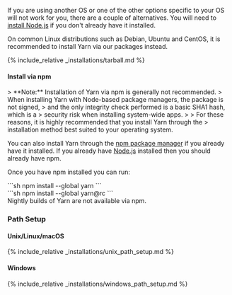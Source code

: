 If you are using another OS or one of the other options specific to your OS
will not work for you, there are a couple of alternatives. You will need to
[install Node.js](https://nodejs.org/) if you don't already have it installed.

On common Linux distributions such as Debian, Ubuntu and CentOS, it is
recommended to install Yarn via our packages instead.

{% include_relative _installations/tarball.md %}

#### Install via npm

<div class="install-only-stable install-only-rc" markdown="1">
> **Note:** Installation of Yarn via npm is generally not recommended.
> When installing Yarn with Node-based package managers, the package is not signed,
> and the only integrity check performed is a basic SHA1 hash, which is a
> security risk when installing system-wide apps.
>
> For these reasons, it is highly recommended that you install Yarn through the
> installation method best suited to your operating system.

You can also install Yarn through the [npm package manager](http://npmjs.org/)
if you already have it installed. If you already have
[Node.js](https://nodejs.org/) installed then you should already have npm.

Once you have npm installed you can run:

<div class="install-only-stable" markdown="1">
```sh
npm install --global yarn
```
</div>
<div class="install-only-rc" markdown="1">
```sh
npm install --global yarn@rc
```
</div>
</div>
<div class="install-only-nightly" markdown="1">
Nightly builds of Yarn are not available via npm.
</div>

### Path Setup

#### Unix/Linux/macOS

{% include_relative _installations/unix_path_setup.md %}

#### Windows

{% include_relative _installations/windows_path_setup.md %}
